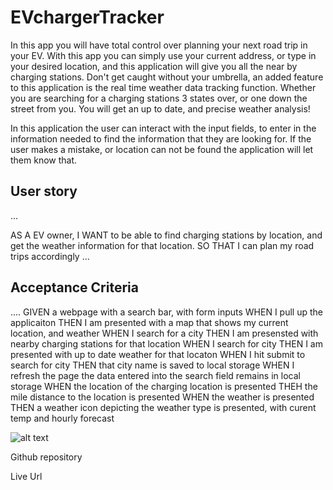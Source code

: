 # EVchargerTracker

In this app you will have total control over planning your next road trip in your EV. With this app you can simply use your current address, or type in your desired location, and this application will give you all the near by charging stations. Don't get caught without your umbrella, an added feature to this application is the real time weather data tracking function. Whether you are searching for a charging stations 3 states over, or one down the street from you. You will get an up to date, and precise weather analysis!

In this application the user can interact with the input fields, to enter in the information needed to find the information that they are looking for. If the user makes a mistake, or location can not be found the application will let them know that. 

## User story 
...

AS A EV owner, 
I WANT to be able to find charging stations by location, and get the weather information for that location. 
SO THAT I can plan my road trips accordingly
...

## Acceptance Criteria

....
GIVEN a webpage with a search bar, with form inputs
WHEN I pull up the applicaiton 
THEN I am presented with a map that shows my current location, and weather
WHEN I search for a city 
THEN I am presensted with nearby charging stations for that location
WHEN I search for city
THEN I am presented with up to date weather for that locaton
WHEN I hit submit to search for city
THEN that city name is saved to local storage
WHEN I refresh the page the data entered into the search field remains in local storage 
WHEN the location of the charging location is presented
THEH the mile distance to the location is presented
WHEN the weather is presented
THEN a weather icon depicting the weather type is presented, with curent temp and hourly forecast 


![alt text](Readme%20screenshot%20place%20holder%20.png "Screenshot")

Github repository 
<!-- git hub link will be here -->

Live Url 
<!-- Live link to active page will go here -->
